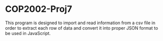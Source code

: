 # COP2002-Proj7
This program is designed to import and read information from a csv file
in order to extract each row of data and convert it into proper JSON
format to be used in JavaScript.

